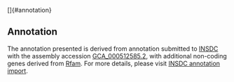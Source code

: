 []{#annotation}

Annotation
----------

The annotation presented is derived from annotation submitted to
[INSDC](http://www.insdc.org) with the assembly accession
[GCA\_000512585.2](http://www.ebi.ac.uk/ena/data/view/GCA_000512585.2),
with additional non-coding genes derived from
[Rfam](http://rfam.xfam.org/). For more details, please visit [INSDC
annotation
import](http://ensemblgenomes.org/info/data/insdc_annotation).
